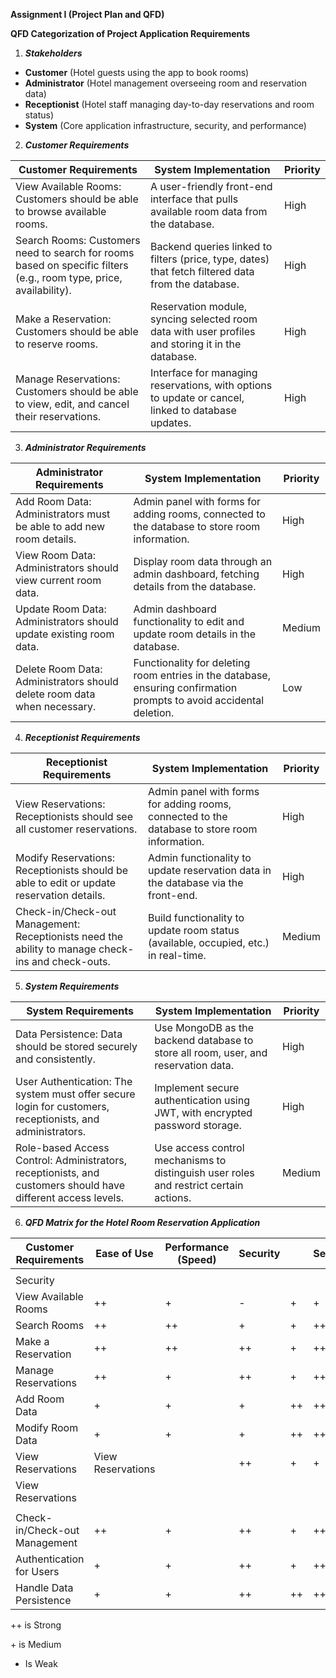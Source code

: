 **Assignment I (Project Plan and QFD)**

**QFD Categorization of Project Application Requirements**

1.  **_Stakeholders_**

*   **Customer** (Hotel guests using the app to book rooms)
*   **Administrator** (Hotel management overseeing room and reservation data)
*   **Receptionist** (Hotel staff managing day-to-day reservations and room status)
*   **System** (Core application infrastructure, security, and performance)

2.  **_Customer Requirements_**

| Customer Requirements | System Implementation | Priority |
| --- | --- | --- |
| View Available Rooms: Customers should be able to browse available rooms. | A user-friendly front-end interface that pulls available room data from the database. | High |
| Search Rooms: Customers need to search for rooms based on specific filters (e.g., room type, price, availability). | Backend queries linked to filters (price, type, dates) that fetch filtered data from the database. | High |
| Make a Reservation: Customers should be able to reserve rooms. | Reservation module, syncing selected room data with user profiles and storing it in the database. | High |
| Manage Reservations: Customers should be able to view, edit, and cancel their reservations. | Interface for managing reservations, with options to update or cancel, linked to database updates. | High |

3.  **_Administrator Requirements_**

| Administrator Requirements | System Implementation | Priority |
| --- | --- | --- |
| Add Room Data: Administrators must be able to add new room details. | Admin panel with forms for adding rooms, connected to the database to store room information. | High |
| View Room Data: Administrators should view current room data. | Display room data through an admin dashboard, fetching details from the database. | High |
| Update Room Data: Administrators should update existing room data. | Admin dashboard functionality to edit and update room details in the database. | Medium |
| Delete Room Data: Administrators should delete room data when necessary. | Functionality for deleting room entries in the database, ensuring confirmation prompts to avoid accidental deletion. | Low |

4.  **_Receptionist Requirements_**

| Receptionist Requirements | System Implementation | Priority |
| --- | --- | --- |
| View Reservations: Receptionists should see all customer reservations. | Admin panel with forms for adding rooms, connected to the database to store room information. | High |
| Modify Reservations: Receptionists should be able to edit or update reservation details. | Admin functionality to update reservation data in the database via the front-end. | High |
| Check-in/Check-out Management: Receptionists need the ability to manage check-ins and check-outs. | Build functionality to update room status (available, occupied, etc.) in real-time. | Medium |

5.  **_System Requirements_**

| System Requirements | System Implementation | Priority |
| --- | --- | --- |
| Data Persistence: Data should be stored securely and consistently. | Use MongoDB as the backend database to store all room, user, and reservation data. | High |
| User Authentication: The system must offer secure login for customers, receptionists, and administrators. | Implement secure authentication using JWT, with encrypted password storage. | High |
| Role-based Access Control: Administrators, receptionists, and customers should have different access levels. | Use access control mechanisms to distinguish user roles and restrict certain actions. | Medium |

6.  **_QFD Matrix for the Hotel Room Reservation Application_**

| Customer Requirements | Ease of Use | Performance (Speed) | Security |  | Security | Scalability | Data Integrity |
| --- | --- | --- | --- | --- | --- | --- | --- |
|  |
| Security |
| View Available Rooms | ++ | + | - | + | + |
| Search Rooms | ++ | ++ | + | + | ++ |
| Make a Reservation | ++ | ++ | ++ | + | ++ |
| Manage Reservations | ++ | + | ++ | + | ++ |
| Add Room Data | + | + | + | ++ | ++ |
| Modify Room Data | + | + | + | ++ | ++ |
| View Reservations | View Reservations |  | ++ | + | + | + | ++ |
| View Reservations |
|  |
| Check-in/Check-out Management | ++ | + | ++ | + | ++ |
| Authentication for Users | + | + | ++ | + | ++ |
| Handle Data Persistence | + | + | ++ | ++ | ++ |

++ is Strong

\+ is Medium

*   Is Weak
